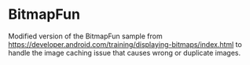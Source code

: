 BitmapFun
=========

Modified version of the BitmapFun sample from https://developer.android.com/training/displaying-bitmaps/index.html
to handle the image caching issue that causes wrong or duplicate images.
